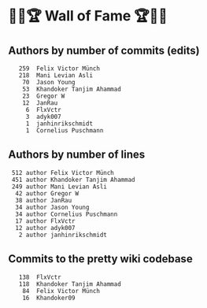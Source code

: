 # 👏💫🏆 Wall of Fame 🏆💫👏

## Authors by number of commits (edits)

```
   259	Felix Victor Münch
   218	Mani Levian Asli
    70	Jason Young
    53	Khandoker Tanjim Ahammad
    23	Gregor W
    12	JanRau
     6	FlxVctr
     3	adyk007
     1	janhinrikschmidt
     1	Cornelius Puschmann
```

## Authors by number of lines

```
 512 author Felix Victor Münch
 451 author Khandoker Tanjim Ahammad
 249 author Mani Levian Asli
  42 author Gregor W
  38 author JanRau
  34 author Jason Young
  34 author Cornelius Puschmann
  17 author FlxVctr
  12 author adyk007
   2 author janhinrikschmidt
```

## Commits to the pretty wiki codebase

```
   138	FlxVctr
   118	Khandoker Tanjim Ahammad
    84	Felix Victor Münch
    16	Khandoker09
```
